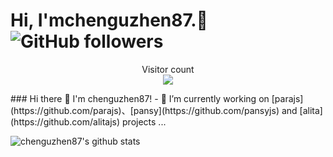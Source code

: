 
# Hi, I'mchenguzhen87.👋  ![GitHub followers](https://img.shields.io/github/followers/vadxq?style=social)

<p align="center"> 
  Visitor count<br>
  <img src="https://profile-counter.glitch.me/vadxq/count.svg" />
</p>
### Hi there 👋 I'm chenguzhen87!
- 🔭 I’m currently working on [parajs](https://github.com/parajs)、[pansy](https://github.com/pansyjs) and [alita](https://github.com/alitajs) projects ...

![chenguzhen87's github stats](https://github-readme-stats.vercel.app/api?username=chenguzhen87&show_icons=true&count_private=true)
